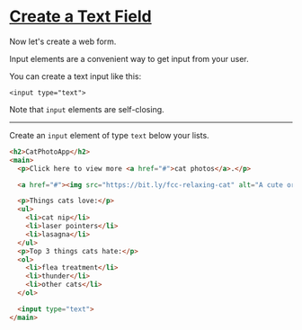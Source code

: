 # [Create a Text Field](https://learn.freecodecamp.org/responsive-web-design/basic-html-and-html5/create-a-text-field)

Now let's create a web form.

Input elements are a convenient way to get input from your user.

You can create a text input like this:

`<input type="text">`

Note that `input` elements are self-closing.

---

Create an `input` element of type `text` below your lists.

```html
<h2>CatPhotoApp</h2>
<main>
  <p>Click here to view more <a href="#">cat photos</a>.</p>

  <a href="#"><img src="https://bit.ly/fcc-relaxing-cat" alt="A cute orange cat lying on its back."></a>

  <p>Things cats love:</p>
  <ul>
    <li>cat nip</li>
    <li>laser pointers</li>
    <li>lasagna</li>
  </ul>
  <p>Top 3 things cats hate:</p>
  <ol>
    <li>flea treatment</li>
    <li>thunder</li>
    <li>other cats</li>
  </ol>

  <input type="text">
</main>
```

